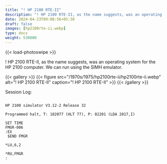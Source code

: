 ```yaml
---
title: "! HP 2100 RTE-II"
description: "! HP 2100 RTE-II, as the name suggests, was an operating system for the HP 2100 computer."
date: 2024-04-23T09:08:56+05:30
draft: false
images: [hp2100rte-ii.webp]
type: docs
weight: 530000
---
```


{{< load-photoswipe >}}

! HP 2100 RTE-II, as the name suggests, was an operating system for the HP 2100 computer. We can run using the SIMH emulator.

{{< gallery >}}
  {{< figure src="/1970s/1975/hp2100rte-ii/hp2100rte-ii.webp" alt="! HP 2100 RTE-II" caption="! HP 2100 RTE-II" >}}
{{< /gallery >}}

Session Log:

```console

HP 2100 simulator V3.12-2 Release 32

Programmed halt, T: 102077 (HLT 77), P: 02201 (LDA 2017,I)

SET TIME
FMGR-006
:EX
 $END FMGR

*LU,6,2

*RU,FMGR
:

```
